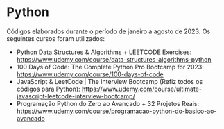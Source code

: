 # Python

Códigos elaborados durante o período de janeiro a agosto de 2023. Os seguintes cursos foram utilizados:

- Python Data Structures & Algorithms + LEETCODE Exercises: https://www.udemy.com/course/data-structures-algorithms-python
- 100 Days of Code: The Complete Python Pro Bootcamp for 2023: https://www.udemy.com/course/100-days-of-code
- JavaScript & LeetCode | The Interview Bootcamp (Refiz todos os códigos para Python): https://www.udemy.com/course/ultimate-javascript-leetcode-interview-bootcamp/
- Programação Python do Zero ao Avançado + 32 Projetos Reais: https://www.udemy.com/course/programacao-python-do-basico-ao-avancado


